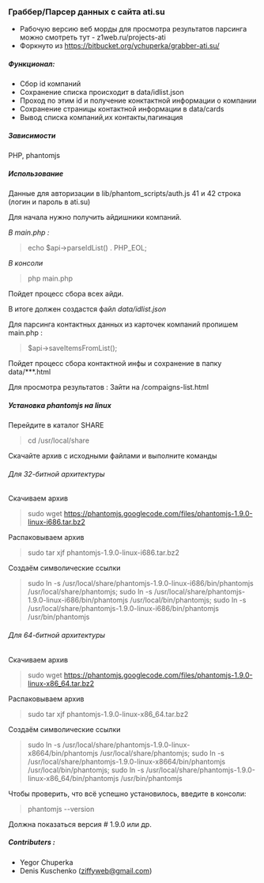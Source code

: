 ### Граббер/Парсер данных с сайта ati.su
 - Рабочую версию веб морды для просмотра результатов парсинга можно смотреть тут - z1web.ru/projects-ati 
 - Форкнуто из https://bitbucket.org/ychuperka/grabber-ati.su/

##### Функционал:
- Сбор id компаний
- Сохранение списка происходит в data/idlist.json
- Проход по этим id и получение конктактной информации о компании
- Сохранение страницы контактной информации в data/cards
- Вывод списка компаний,их контакты,пагинация

##### Зависимости
PHP, phantomjs

##### Использование
Данные для авторизации в lib/phantom_scripts/auth.js 41 и 42 строка (логин и пароль в ati.su)

Для начала нужно получить айдишники компаний.

*В main.php :*
>echo $api->parseIdList() . PHP_EOL;

*В консоли*
>php main.php

Пойдет процесс сбора всех айди.

В итоге должен создастся файл *data/idlist.json*

Для парсинга контактных данных из карточек компаний пропишем main.php :

> $api->saveItemsFromList();

Пойдет процесс сбора контактной инфы и сохранение в папку data/***.html

Для просмотра результатов :
Зайти на /compaigns-list.html

##### Установка phantomjs на linux

Перейдите в каталог SHARE

>cd /usr/local/share

Скачайте архив с исходными файлами и выполните команды

###### Для 32-битной архитектуры

Скачиваем архив

> sudo wget https://phantomjs.googlecode.com/files/phantomjs-1.9.0-linux-i686.tar.bz2

Распаковываем архив

> sudo tar xjf phantomjs-1.9.0-linux-i686.tar.bz2

Создаём символические ссылки

>sudo ln -s /usr/local/share/phantomjs-1.9.0-linux-i686/bin/phantomjs /usr/local/share/phantomjs;
sudo ln -s /usr/local/share/phantomjs-1.9.0-linux-i686/bin/phantomjs /usr/local/bin/phantomjs;
sudo ln -s /usr/local/share/phantomjs-1.9.0-linux-i686/bin/phantomjs /usr/bin/phantomjs

###### Для 64-битной архитектуры

Скачиваем архив

> sudo wget https://phantomjs.googlecode.com/files/phantomjs-1.9.0-linux-x86_64.tar.bz2

Распаковываем архив

> sudo tar xjf phantomjs-1.9.0-linux-x86_64.tar.bz2

Создаём символические ссылки

>sudo ln -s /usr/local/share/phantomjs-1.9.0-linux-x8664/bin/phantomjs /usr/local/share/phantomjs;
sudo ln -s /usr/local/share/phantomjs-1.9.0-linux-x8664/bin/phantomjs /usr/local/bin/phantomjs;
sudo ln -s /usr/local/share/phantomjs-1.9.0-linux-x86_64/bin/phantomjs /usr/bin/phantomjs

Чтобы проверить, что всё успешно установилось, введите в консоли:

>phantomjs --version

Должна показаться версия # 1.9.0 или др.

##### Contributers :
* Yegor Chuperka
* Denis Kuschenko (ziffyweb@gmail.com)

